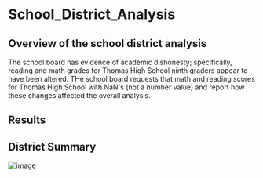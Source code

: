 # School_District_Analysis
## Overview of the school district analysis
The school board has evidence of academic dishonesty; specifically, reading and math grades for Thomas High School ninth graders appear to have been altered. THe school board requests that math and reading scores for Thomas High School with NaN's (not a number value) and report how these changes affected the overall analysis.
## Results
## District Summary
![image](https://user-images.githubusercontent.com/86024512/126849545-7a2dafd0-903a-4268-8073-845a64e724c3.png)

